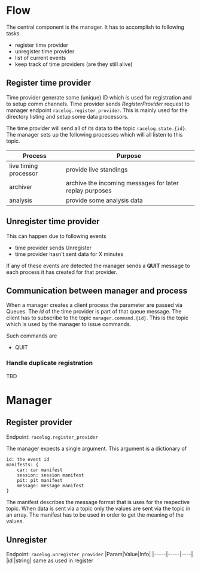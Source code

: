 # Flow

The central component is the manager. It has to accomplish to following tasks
- register time provider
- unregister time provider
- list of current events
- keep track of time providers (are they still alive)


## Register time provider
Time provider generate some (unique) ID which is used for registration and to setup comm channels.
Time provider sends _RegisterProvider_ request to manager endpoint `racelog.register_provider`. This is mainly used for the directory listing and setup some data processors. 

The time provider will send all of its data to the topic `racelog.state.{id}`. The manager sets up the following processes which will all listen to this topic.


|Process|Purpose|
|--|--|
|live timing processor | provide live standings|
|archiver | archive the incoming messages for later replay purposes|
|analysis | provide some analysis data|

## Unregister time provider

This can happen due to following events
- time provider sends Unregister
- time provider hasn't sent data for X minutes

If any of these events are detected the manager sends a **QUIT** message to each process it has created for that provider. 

## 

## Communication between manager and process

When a manager creates a client process the parameter are passed via Queues. The _id_ of the time provider is part of that queue message.
The client has to subscribe to the topic `manager.command.{id}`. This is the topic which is used by the manager to issue commands.

Such commands are
- QUIT


### Handle duplicate registration

TBD


# Manager 

## Register provider
Endpoint: `racelog.register_provider`

The manager expects a single argument. This argument is a dictionary of
```
id: the event id
manifests: {
    car: car manifest
    session: session manifest
    pit: pit manifest
    message: message manifest
}
```
The manifest describes the message format that is uses for the respective topic. When data is sent via a topic only the values are sent via the topic in an array. The manifest has to be used in order to get the meaning of the values.

## Unregister
Endpoint: `racelog.unregister_provider`
|Param|Value|Info|
|-----|-----|----|
|id |string| same as used in register 

